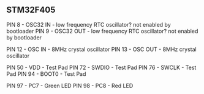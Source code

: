 
## STM32F405

PIN 8 - OSC32 IN - low frequency RTC oscillator? not enabled by bootloader
PIN 9 - OSC32 OUT - low frequency RTC oscillator? not enabled by bootloader

PIN 12 - OSC IN  - 8MHz crystal oscillator
PIN 13 - OSC OUT - 8MHz crystal oscillator

PIN 50 - VDD   - Test Pad
PIN 72 - SWDIO - Test Pad
PIN 76 - SWCLK - Test Pad
PIN 94 - BOOT0 - Test Pad

PIN 97 - PC7 - Green LED
PIN 98 - PC8 - Red LED
